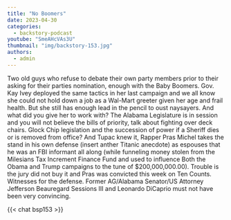 ```yaml
---
title: "No Boomers"
date: 2023-04-30
categories: 
  - backstory-podcast
youtube: "SmeAHcVAs3U"
thumbnail: "img/backstory-153.jpg"
authors: 
  - admin
---
```

Two old guys who refuse to debate their own party members prior to their asking for their parties nomination, enough with the Baby Boomers. Gov. Kay Ivey deployed the same tactics in her last campaign and we all know she could not hold down a job as a Wal-Mart greeter given her age and frail health. But she still has enough lead in the pencil to oust naysayers.  And what did you give her to work with? The Alabama Legislature is in session and you will not believe the bills of priority, talk about fighting over deck chairs. Glock Chip legislation and the succession of power if a Sheriff dies or is removed from office?  And Tupac knew it, Rapper Pras Michel takes the stand in his own defense (insert anther Titanic anecdote) as espouses that he was an FBI informant all along (while funneling money stolen from the Milesians Tax Increment Finance Fund and used to influence Both the Obama and Trump campaigns to the tune of $200,000,000.00).  Trouble is the jury did not buy it and Pras was convicted this week on Ten Counts. Witnesses for the defense. Former AG/Alabama Senator/US Attorney Jefferson Beauregard Sessions III and Leonardo DiCaprio must not have been very convincing.

{{< chat bsp153 >}}